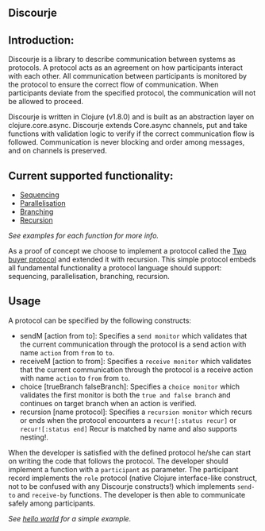 <b>Discourje</b>
-

<b>Introduction:</b>
-
Discourje is a library to describe communication between systems as protocols.
A protocol acts as an agreement on how participants interact with each other.
All communication between participants is monitored by the protocol to ensure the correct flow of communication.
When participants deviate from the specified protocol, the communication will not be allowed to proceed.

Discourje is written in Clojure (v1.8.0) and is built as an abstraction layer on clojure.core.async.
Discourje extends Core.async channels, put and take functions with validation logic to verify if the correct communication flow is followed. 
Communication is never blocking and order among messages, and on channels is preserved.

<b>Current supported functionality:</b>
- 
- [Sequencing](src/discourje/examples/sequencing.clj)
- [Parallelisation](src/discourje/examples/parallelisation.clj)
- [Branching](src/discourje/examples/branching.clj)
- [Recursion](src/discourje/examples/recursion.clj)

<i>See examples for each function for more info.</i>

As a proof of concept we choose to implement a protocol called the [Two buyer protocol](https://www.doc.ic.ac.uk/~yoshida/multiparty/multiparty.pdf) and extended it with recursion.
This simple protocol embeds all fundamental functionality a protocol language should support: sequencing, parallelisation, branching, recursion.

<b>Usage</b>
-
A protocol can be specified by the following constructs:
- sendM [action from to]: Specifies a `send monitor` which validates that the current communication through the protocol is a send action with name `action` from `from` to `to`.
- receiveM [action to from]: Specifies a `receive monitor` which validates that the current communication through the protocol is a receive action with name `action` to `from` from `to`.
- choice [trueBranch falseBranch]: Specifies a `choice monitor` which validates the first monitor is both the `true and false branch` and continues on target branch when an action is verified. 
- recursion [name protocol]: Specifies a `recursion monitor` which recurs or ends when the protocol encounters a `recur![:status recur]` or `recur![:status end]` Recur is matched by name and also supports nesting!.

When the developer is satisfied with the defined protocol he/she can start on writing the code that follows the protocol.
The developer should implement a function with a `participant` as parameter.
The participant record implements the `role` protocol (native Clojure interface-like construct, not to be confused with any Discourje constructs!) which implements `send-to` and `receive-by` functions.
The developer is then able to communicate safely among participants.

<i>See [hello world](src/discourje/examples/helloWorld.clj) for a simple example.</i>
